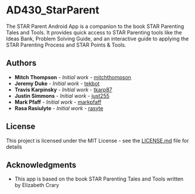 # AD430_StarParent

The STAR Parent Android App is a companion to the book STAR Parenting Tales and Tools. It provides quick access to STAR Parenting tools like the Ideas Bank, Problem Solving Guide, and an interactive guide to applying the STAR Parenting Process and STAR Points & Tools.


## Authors

* **Mitch Thompson** - *Initial work* - [mitchthompson](https://github.com/mitchthompson)
* **Jeremy Duke** - *Initial work* - [tekbot](https://github.com/tekbot)
* **Travis Karpinsky** - *Initial work* - [tkarp87](https://github.com/tkarp87)
* **Justin Simmons** - *Initial work* - [just255](https://github.com/just255)
* **Mark Pfaff** - *Initial work* - [markpfaff](https://github.com/markpfaff)
* **Rasa Rasiulyte** - *Initial work* - [rasyte](https://github.com/rasyte)

## License

This project is licensed under the MIT License - see the [LICENSE.md](LICENSE.md) file for details

## Acknowledgments

* This app is based on the book STAR Parenting Tales and Tools written by Elizabeth Crary
